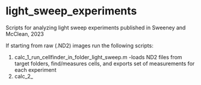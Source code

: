 # light_sweep_experiments
 Scripts for analyzing light sweep experiments published in Sweeney and McClean, 2023
 
 If starting from raw (.ND2) images run the following scripts:
  1. calc_1_run_cellfinder_in_folder_light_sweep.m
     -loads ND2 files from target folders, find/measures cells, and exports set of measurements for each experiment
  2. calc_2_
